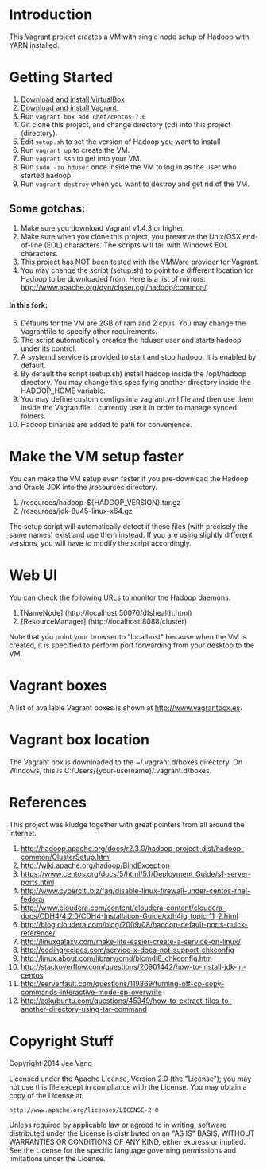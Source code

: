 # Introduction

This Vagrant project creates a VM with single node setup of Hadoop with YARN installed.

# Getting Started

1. [Download and install VirtualBox](https://www.virtualbox.org/wiki/Downloads)
2. [Download and install Vagrant](http://www.vagrantup.com/downloads.html).
3. Run ```vagrant box add chef/centos-7.0```
4. Git clone this project, and change directory (cd) into this project (directory).
4. Edit ```setup.sh``` to set the version of Hadoop you want to install
5. Run ```vagrant up``` to create the VM.
6. Run ```vagrant ssh``` to get into your VM.
7. Run ```sudo -iu hduser``` once inside the VM to log in as the user who started hadoop.
8. Run ```vagrant destroy``` when you want to destroy and get rid of the VM.

## Some gotchas:

1. Make sure you download Vagrant v1.4.3 or higher.
2. Make sure when you clone this project, you preserve the Unix/OSX end-of-line (EOL) characters. The scripts will fail with Windows EOL characters.
3. This project has NOT been tested with the VMWare provider for Vagrant.
4. You may change the script (setup.sh) to point to a different location for Hadoop to be downloaded from. Here is a list of mirrors: http://www.apache.org/dyn/closer.cgi/hadoop/common/.
#### In this fork:
5. Defaults for the VM are 2GB of ram and 2 cpus. You may change the Vagrantfile to specify other requirements.
6. The script automatically creates the hduser user and starts hadoop under its control.
7. A systemd service is provided to start and stop hadoop. It is enabled by default.
8. By default the script (setup.sh) install hadoop inside the /opt/hadoop directory. You may change this specifying another directory inside the HADOOP_HOME variable.
9. You may define custom configs in a vagrant.yml file and then use them inside the Vagrantfile. I currently use it in order to manage synced folders.
10. Hadoop binaries are added to path for convenience.

# Make the VM setup faster
You can make the VM setup even faster if you pre-download the Hadoop and Oracle JDK into the /resources directory.

1. /resources/hadoop-${HADOOP_VERSION}.tar.gz
2. /resources/jdk-8u45-linux-x64.gz

The setup script will automatically detect if these files (with precisely the same names) exist and use them instead. If you are using slightly different versions, you will have to modify the script accordingly.

# Web UI
You can check the following URLs to monitor the Hadoop daemons.

1. [NameNode] (http://localhost:50070/dfshealth.html)
3. [ResourceManager] (http://localhost:8088/cluster)

Note that you point your browser to "localhost" because when the VM is created, it is specified to perform port forwarding from your desktop to the VM.

# Vagrant boxes
A list of available Vagrant boxes is shown at http://www.vagrantbox.es.

# Vagrant box location
The Vagrant box is downloaded to the ~/.vagrant.d/boxes directory. On Windows, this is C:/Users/{your-username}/.vagrant.d/boxes.

# References
This project was kludge together with great pointers from all around the internet.

1. http://hadoop.apache.org/docs/r2.3.0/hadoop-project-dist/hadoop-common/ClusterSetup.html
2. http://wiki.apache.org/hadoop/BindException
3. https://www.centos.org/docs/5/html/5.1/Deployment_Guide/s1-server-ports.html
4. http://www.cyberciti.biz/faq/disable-linux-firewall-under-centos-rhel-fedora/
5. http://www.cloudera.com/content/cloudera-content/cloudera-docs/CDH4/4.2.0/CDH4-Installation-Guide/cdh4ig_topic_11_2.html
6. http://blog.cloudera.com/blog/2009/08/hadoop-default-ports-quick-reference/
7. http://linuxgalaxy.com/make-life-easier-create-a-service-on-linux/
8. http://codingrecipes.com/service-x-does-not-support-chkconfig
9. http://linux.about.com/library/cmd/blcmdl8_chkconfig.htm
10. http://stackoverflow.com/questions/20901442/how-to-install-jdk-in-centos
11. http://serverfault.com/questions/119869/turning-off-cp-copy-commands-interactive-mode-cp-overwrite
12. http://askubuntu.com/questions/45349/how-to-extract-files-to-another-directory-using-tar-command

# Copyright Stuff
Copyright 2014 Jee Vang

Licensed under the Apache License, Version 2.0 (the "License");
you may not use this file except in compliance with the License.
You may obtain a copy of the License at

    http://www.apache.org/licenses/LICENSE-2.0

Unless required by applicable law or agreed to in writing, software
distributed under the License is distributed on an "AS IS" BASIS,
WITHOUT WARRANTIES OR CONDITIONS OF ANY KIND, either express or implied.
See the License for the specific language governing permissions and
limitations under the License.
